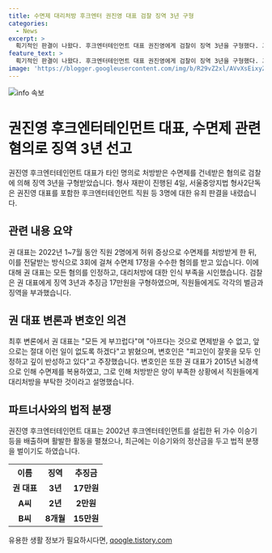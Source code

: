 ```yaml
---
title: 수면제 대리처방 후크엔터 권진영 대표 검찰 징역 3년 구형
categories:
  - News
excerpt: >
  획기적인 판결이 나왔다. 후크엔터테인먼트 대표 권진영에게 검찰이 징역 3년을 구형했다. 그는 타인 명의로 수면제를 부정행위로 얻었다는 혐의로 기소됐는데, 신문에서 모든 혐의를 인정했다. 변호인은 권 대표가 직원들에게 수면제를 부탁한 건 뇌경색으로 인한 치료 목적이라고 주장했다. 
feature_text: >
  획기적인 판결이 나왔다. 후크엔터테인먼트 대표 권진영에게 검찰이 징역 3년을 구형했다. 그는 타인 명의로 수면제를 부정행위로 얻었다는 혐의로 기소됐는데, 신문에서 모든 혐의를 인정했다. 변호인은 권 대표가 직원들에게 수면제를 부탁한 건 뇌경색으로 인한 치료 목적이라고 주장했다. 
image: 'https://blogger.googleusercontent.com/img/b/R29vZ2xl/AVvXsEixyZcFfHzMRdzZMjFBmAUKJYCLCGyLL1o632UiGVXcaFdKo_bkvkuCioo0uUKlGfBVcT3P84aROyZIXSBEx3Aw5nCQ3pTgDom1WDC4m8eifvWiAmWEEVb4x6G_l8C0QH225ldMjyaFvpxGEBGNO37VmDTDMHGhJPq73UglMfDca1-0aw/s1600/blogspot.png'
---
```


<p><img src="https://blogger.googleusercontent.com/img/b/R29vZ2xl/AVvXsEixyZcFfHzMRdzZMjFBmAUKJYCLCGyLL1o632UiGVXcaFdKo_bkvkuCioo0uUKlGfBVcT3P84aROyZIXSBEx3Aw5nCQ3pTgDom1WDC4m8eifvWiAmWEEVb4x6G_l8C0QH225ldMjyaFvpxGEBGNO37VmDTDMHGhJPq73UglMfDca1-0aw/s1600/blogspot.png" alt="info 속보" /></p>

<h1>권진영 후크엔터테인먼트 대표, 수면제 관련 혐의로 징역 3년 선고</h1>

<p data-ke-size="size16">권진영 후크엔터테인먼트 대표가 타인 명의로 처방받은 수면제를 건네받은 혐의로 검찰에 의해 징역 3년을 구형받았습니다. 형사 재판이 진행된 4일, 서울중앙지법 형사2단독은 권진영 대표를 포함한 후크엔터테인먼트 직원 등 3명에 대한 유죄 판결을 내렸습니다.</p>

<h2 data-ke-size="size26">관련 내용 요약</h2>

<p data-ke-size="size16">권 대표는 2022년 1~7월 동안 직원 2명에게 허위 증상으로 수면제를 처방받게 한 뒤, 이를 전달받는 방식으로 3회에 걸쳐 수면제 17정을 수수한 혐의를 받고 있습니다. 이에 대해 권 대표는 모든 혐의를 인정하고, 대리처방에 대한 인식 부족을 시인했습니다. 검찰은 권 대표에게 징역 3년과 추징금 17만원을 구형하였으며, 직원들에게도 각각의 벌금과 징역을 부과했습니다.</p>

<h2 data-ke-size="size26">권 대표 변론과 변호인 의견</h2>

<p data-ke-size="size16">최후 변론에서 권 대표는 "모든 게 부끄럽다"며 "아프다는 것으로 면제받을 수 없고, 앞으로는 절대 이런 일이 없도록 하겠다"고 밝혔으며, 변호인은 "피고인이 잘못을 모두 인정하고 깊이 반성하고 있다"고 주장했습니다. 변호인은 또한 권 대표가 2015년 뇌경색으로 인해 수면제를 복용하였고, 그로 인해 처방받은 양이 부족한 상황에서 직원들에게 대리처방을 부탁한 것이라고 설명했습니다.</p>

<h2 data-ke-size="size26">파트너사와의 법적 분쟁</h2>

<p data-ke-size="size16">권진영 후크엔터테인먼트 대표는 2002년 후크엔터테인먼트를 설립한 뒤 가수 이승기 등을 배출하며 활발한 활동을 펼쳤으나, 최근에는 이승기와의 정산금을 두고 법적 분쟁을 벌이기도 하였습니다.</p>

<table>
    <tr>
        <th>이름</th>
        <th>징역</th>
        <th>추징금</th>
    </tr>
    <tr>
        <td style="text-align: center; height: 17px;"><b>권 대표</b></td>
        <td style="text-align: center; height: 17px;"><b>3년</b></td>
        <td style="text-align: center; height: 17px;"><b>17만원</b></td>
    </tr>
    <tr>
        <td style="text-align: center; height: 17px;"><b>A씨</b></td>
        <td style="text-align: center; height: 17px;"><b>2년</b></td>
        <td style="text-align: center; height: 17px;"><b>2만원</b></td>
    </tr>
    <tr>
        <td style="text-align: center; height: 17px;"><b>B씨</b></td>
        <td style="text-align: center; height: 17px;"><b>8개월</b></td>
        <td style="text-align: center; height: 17px;"><b>15만원</b></td>
    </tr>
</table>
유용한 생활 정보가 필요하시다면, <a href="https://qoogle.tistory.com" rel="dofollow">qoogle.tistory.com</a>


